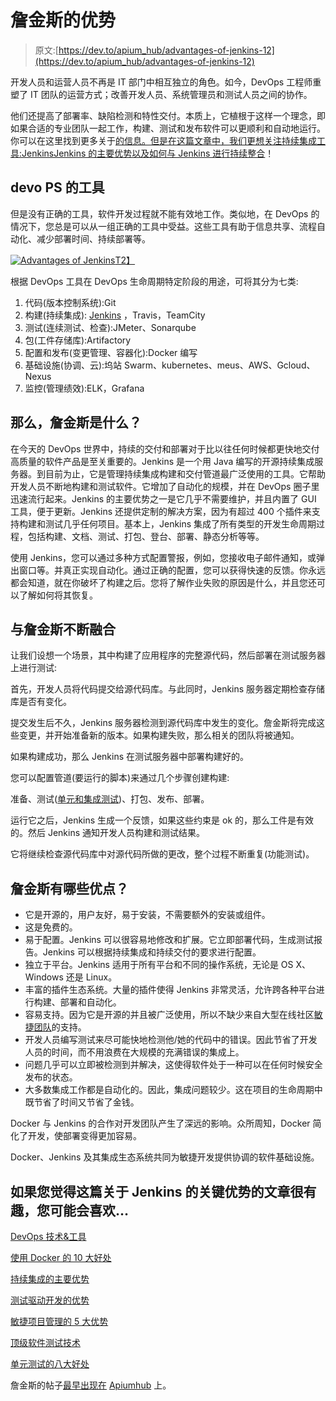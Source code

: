 # 詹金斯的优势

> 原文:[https://dev.to/apium_hub/advantages-of-jenkins-12](https://dev.to/apium_hub/advantages-of-jenkins-12)

开发人员和运营人员不再是 IT 部门中相互独立的角色。如今，DevOps 工程师重塑了 IT 团队的运营方式；改善开发人员、系统管理员和测试人员之间的协作。

他们还提高了部署率、缺陷检测和特性交付。本质上，它植根于这样一个理念，即如果合适的专业团队一起工作，构建、测试和发布软件可以更顺利和自动地运行。你可以在这里找到更多关于[的信息。但是在这篇文章中，我们更想关注持续集成工具:JenkinsJenkins 的主要优势以及如何与 Jenkins 进行](https://apiumhub.com/tech-blog-barcelona/devops-technologies-benefits/)[持续整合](https://apiumhub.com/tech-blog-barcelona/benefits-of-continuous-integration/)！

## devo PS 的工具

但是没有正确的工具，软件开发过程就不能有效地工作。类似地，在 DevOps 的情况下，您总是可以从一组正确的工具中受益。这些工具有助于信息共享、流程自动化、减少部署时间、持续部署等。

[![Advantages of Jenkins](../Images/0e69c6e85c246dfd99553602808b8295.png)T2】](https://apiumhub.com/wp-content/uploads/2017/10/DevOps-Apiumhub.png)

根据 DevOps 工具在 DevOps 生命周期特定阶段的用途，可将其分为七类:

1.  代码(版本控制系统):Git
2.  构建(持续集成): [Jenkins](https://en.wikipedia.org/wiki/Jenkins_(software)) ，Travis，TeamCity
3.  测试(连续测试、检查):JMeter、Sonarqube
4.  包(工件存储库):Artifactory
5.  配置和发布(变更管理、容器化):Docker 编写
6.  基础设施(协调、云):坞站 Swarm、kubernetes、meus、AWS、Gcloud、Nexus
7.  监控(管理绩效):ELK，Grafana

## [](#so-what-is-jenkins)那么，詹金斯是什么？

在今天的 DevOps 世界中，持续的交付和部署对于比以往任何时候都更快地交付高质量的软件产品是至关重要的。Jenkins 是一个用 Java 编写的开源持续集成服务器。到目前为止，它是管理持续集成构建和交付管道最广泛使用的工具。它帮助开发人员不断地构建和测试软件。它增加了自动化的规模，并在 DevOps 圈子里迅速流行起来。Jenkins 的主要优势之一是它几乎不需要维护，并且内置了 GUI 工具，便于更新。Jenkins 还提供定制的解决方案，因为有超过 400 个插件来支持构建和测试几乎任何项目。基本上，Jenkins 集成了所有类型的开发生命周期过程，包括构建、文档、测试、打包、登台、部署、静态分析等等。

使用 Jenkins，您可以通过多种方式配置警报，例如，您接收电子邮件通知，或弹出窗口等。并真正实现自动化。通过正确的配置，您可以获得快速的反馈。你永远都会知道，就在你破坏了构建之后。您将了解作业失败的原因是什么，并且您还可以了解如何将其恢复。

## [](#continuous-integration-with-jenkins)与詹金斯不断融合

让我们设想一个场景，其中构建了应用程序的完整源代码，然后部署在测试服务器上进行测试:

首先，开发人员将代码提交给源代码库。与此同时，Jenkins 服务器定期检查存储库是否有变化。

提交发生后不久，Jenkins 服务器检测到源代码库中发生的变化。詹金斯将完成这些变更，并开始准备新的版本。如果构建失败，那么相关的团队将被通知。

如果构建成功，那么 Jenkins 在测试服务器中部署构建好的。

您可以配置管道(要运行的脚本)来通过几个步骤创建构建:

准备、测试([单元和集成测试](https://apiumhub.com/tech-blog-barcelona/top-software-testing-techniques/))、打包、发布、部署。

运行它之后，Jenkins 生成一个反馈，如果这些约束是 ok 的，那么工件是有效的。然后 Jenkins 通知开发人员构建和测试结果。

它将继续检查源代码库中对源代码所做的更改，整个过程不断重复(功能测试)。

## [](#what-are-the%C2%A0advantages-of-jenkins-)詹金斯有哪些优点？

*   它是开源的，用户友好，易于安装，不需要额外的安装或组件。
*   这是免费的。
*   易于配置。Jenkins 可以很容易地修改和扩展。它立即部署代码，生成测试报告。Jenkins 可以根据持续集成和持续交付的要求进行配置。
*   独立于平台。Jenkins 适用于所有平台和不同的操作系统，无论是 OS X、Windows 还是 Linux。
*   丰富的插件生态系统。大量的插件使得 Jenkins 非常灵活，允许跨各种平台进行构建、部署和自动化。
*   容易支持。因为它是开源的并且被广泛使用，所以不缺少来自大型在线社区[敏捷团队](https://dev.to/apium_hub/what-you-should-know-when-building-an-agile-team)的支持。
*   开发人员编写测试来尽可能快地检测他/她的代码中的错误。因此节省了开发人员的时间，而不用浪费在大规模的充满错误的集成上。
*   问题几乎可以立即被检测到并解决，这使得软件处于一种可以在任何时候安全发布的状态。
*   大多数集成工作都是自动化的。因此，集成问题较少。这在项目的生命周期中既节省了时间又节省了金钱。

Docker 与 Jenkins 的合作对开发团队产生了深远的影响。众所周知，Docker 简化了开发，使部署变得更加容易。

Docker、Jenkins 及其集成生态系统共同为敏捷开发提供协调的软件基础设施。

## [](#if-you-found-this-article-with-key-advantages-of-jenkins-interesting-you-may-like)如果您觉得这篇关于 Jenkins 的关键优势的文章很有趣，您可能会喜欢…

[DevOps 技术&工具](https://apiumhub.com/tech-blog-barcelona/devops-technologies-benefits/)

[使用 Docker 的 10 大好处](https://apiumhub.com/tech-blog-barcelona/top-benefits-using-docker/)

[持续集成的主要优势](https://apiumhub.com/tech-blog-barcelona/benefits-of-continuous-integration/)

[测试驱动开发的优势](https://apiumhub.com/tech-blog-barcelona/advantages-of-test-driven-development/)

[敏捷项目管理的 5 大优势](https://apiumhub.com/tech-blog-barcelona/benefits-of-agile-project-management/)

[顶级软件测试技术](https://apiumhub.com/tech-blog-barcelona/top-software-testing-techniques/)

[单元测试的八大好处](https://apiumhub.com/tech-blog-barcelona/top-benefits-of-unit-testing/)

詹金斯的帖子[最早出现在](https://apiumhub.com/tech-blog-barcelona/advantages-of-jenkins/) [Apiumhub](https://apiumhub.com) 上。